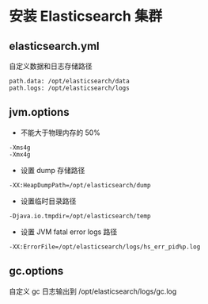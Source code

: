 # 安装 Elasticsearch 集群

## elasticsearch.yml

自定义数据和日志存储路径

```properties
path.data: /opt/elasticsearch/data
path.logs: /opt/elasticsearch/logs
```


## jvm.options

* 不能大于物理内存的 50%

```properties
-Xms4g
-Xmx4g
```

* 设置 dump 存储路径

```properties
-XX:HeapDumpPath=/opt/elasticsearch/dump
```

* 设置临时目录路径

```properties
-Djava.io.tmpdir=/opt/elasticsearch/temp
```

* 设置 JVM fatal error logs 路径

```properties
-XX:ErrorFile=/opt/elasticsearch/logs/hs_err_pid%p.log
```

## gc.options

自定义 gc 日志输出到 /opt/elasticsearch/logs/gc.log
